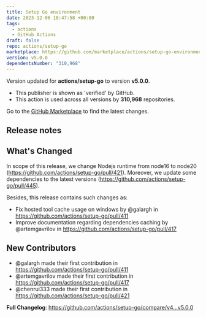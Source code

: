 ```yaml
---
title: Setup Go environment
date: 2023-12-06 18:47:58 +00:00
tags:
  - actions
  - GitHub Actions
draft: false
repo: actions/setup-go
marketplace: https://github.com/marketplace/actions/setup-go-environment
version: v5.0.0
dependentsNumber: "310,968"
---
```



Version updated for **actions/setup-go** to version **v5.0.0**.
- This publisher is shown as 'verified' by GitHub.
- This action is used across all versions by **310,968** repositories.

Go to the [GitHub Marketplace](https://github.com/marketplace/actions/setup-go-environment) to find the latest changes.

## Release notes

## What's Changed
In scope of this release, we change Nodejs runtime from node16 to node20 (https://github.com/actions/setup-go/pull/421). Moreover, we update some dependencies to the latest versions (https://github.com/actions/setup-go/pull/445). 

Besides, this release contains such changes as:
* Fix hosted tool cache usage on windows by @galargh in https://github.com/actions/setup-go/pull/411
* Improve documentation regarding dependencies caching by @artemgavrilov in https://github.com/actions/setup-go/pull/417

## New Contributors
* @galargh made their first contribution in https://github.com/actions/setup-go/pull/411
* @artemgavrilov made their first contribution in https://github.com/actions/setup-go/pull/417
* @chenrui333 made their first contribution in https://github.com/actions/setup-go/pull/421

**Full Changelog**: https://github.com/actions/setup-go/compare/v4...v5.0.0
